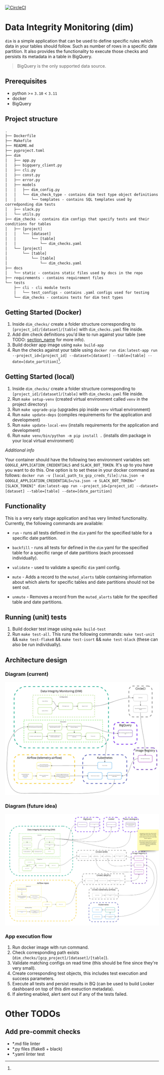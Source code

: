 [![CircleCI](https://dl.circleci.com/status-badge/img/gh/mozilla/dim/tree/main.svg?style=svg)](https://dl.circleci.com/status-badge/redirect/gh/mozilla/dim/tree/main)

# Data Integrity Monitoring (dim)

`dim` is a simple application that can be used to define specific rules which data in your tables should follow. Such as number of rows in a specific date partition. It also provides the functionality to execute those checks and persists its metadata in a table in BigQuery.

> BigQuery is the only supported data source.

## Prerequisites

- python >= `3.10` < `3.11`
- docker
- BigQuery

## Project structure

```
.
├── Dockerfile
├── Makefile
├── README.md
├── pyproject.toml
├── dim
│   ├── app.py
│   ├── bigquery_client.py
│   ├── cli.py
│   ├── const.py
│   ├── error.py
│   ├── models
│   │   ├── dim_config.py
│   │   └── dim_check_type - contains dim test type object definitions
│   │       └── templates - contains SQL templates used by corredponding dim tests
│   ├── slack.py
│   └── utils.py
├── dim_checks - contains dim configs that specify tests and their conditions for tables
│   ├── [project]
│   │   └── [dataset]
│   │       └── [table]
│   │           └── dim_checks.yaml
│   └── [project]
│       └── [table]
│           └── [table]
│               └── dim_checks.yaml
├── docs
│   └── static - contains static files used by docs in the repo
├── requirements - contains requirement files
└── tests
    ├── cli - cli module tests
    │   └── test_configs - contains .yaml configs used for testing
    └── dim_checks - contains tests for dim test types
```

## Getting Started (Docker)

1. Inside `dim_checks/` create a folder structure corresponding to `[project_id]/[dataset]/[table]` with `dim_checks.yaml` file inside.
1. Add dim check definitions you'd like to run against your table (see TODO: [section_name](link) for more info).
1. Build docker app image using `make build-app`
1. Run the checks against your table using `docker run dim:latest-app run --project_id=[project_id] --dataset=[dataset] --table=[table] --date=[date_partition]`[^1].

## Getting Started (local)

1. Inside `dim_checks/` create a folder structure corresponding to `[project_id]/[dataset]/[table]` with `dim_checks.yaml` file inside.
1. Run `make setup-venv` (created virtual environment called `venv` in the project directory)
1. Run `make upgrade-pip` (upgrades pip inside `venv` virtual environment)
1. Run `make update-deps` (compiles requirements for the application and development)
1. Run `make update-local-env` (installs requirements for the application and development)
1. Run `make venv/bin/python -m pip install .` (installs dim package in your local virtual environment)

_Additional info_

[^1]:
  Your container should have the following two environment variables set:   `GOOGLE_APPLICATION_CREDENTIALS` and `SLACK_BOT_TOKEN`. It's up to you have you want to do this. One option is to set these in your docker command as follows: `docker run -v [local_path_to_gcp_creds_file]:/sa.json -e GOOGLE_APPLICATION_CREDENTIALS=/sa.json -e SLACK_BOT_TOKEN="[SLACK_TOKEN]" dim:latest-app run --project_id=[project_id] --dataset=[dataset] --table=[table] --date=[date_partition]`

## Functionality

This is a very early stage application and has very limited functionality. Currently, the following commands are available:

- `run` - runs all tests defined in the `dim` yaml for the specified table for a specific date partition.

- `backfill` - runs all tests for defined in the `dim` yaml for the specified table for a specific range of date partitions (each processed individually).

- `validate` - used to validate a specific `dim` yaml config.

- `mute` - Adds a record to the `muted_alerts` table containing information about which alerts for specific tables and date partitions should not be sent out.

- `unmute` - Removes a record from the `muted_alerts` table for the specified table and date partitions.

## Running (unit) tests

1. Build docker test image using `make build-test`
1. Run `make test-all`. This runs the following commands: `make test-unit` && `make test-flake8` &&  `make test-isort` && `make test-black` (these can also be run individually).

## Architecture design

### Diagram (current)

![alt text](docs/static/dim_diagram_current.jpg "dim architecture design - current")

### Diagram (future idea)

![alt text](docs/static/dim_diagram_future.jpg "dim architecture design - future idea")

### App execution flow

1. Run docker image with run command.
1. Check corresponding path exists (`dim_checks/[gcp_project]/[dataset]/[table]`).
1. Validate matching configs on read time (this should be fine since they're very small).
1. Create corresponding test objects, this includes test execution and success parameters.
1. Execute all tests and persist results in BQ (can be used to build Looker dashboard on top of this dim exeuction metadata).
1. If alerting enabled, alert sent out if any of the tests failed.

# Other TODOs

## Add pre-commit checks

- *.md file linter
- *.py files (flake8 + black)
- *.yaml linter
test
